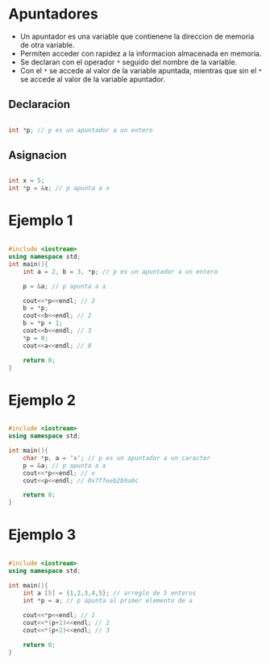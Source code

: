 # Apuntadores

* Un apuntador es una variable que contienene la direccion de memoria de otra variable.
* Permiten acceder con rapidez a la informacion almacenada en memoria.
* Se declaran con el operador `*` seguido del nombre de la variable.
* Con el `*` se accede al valor de la variable apuntada, mientras que sin el `*` se accede al valor de la variable apuntador.


## Declaracion

```cpp

int *p; // p es un apuntador a un entero

```

## Asignacion 

```cpp

int x = 5;
int *p = &x; // p apunta a x

```


# Ejemplo 1

```cpp

#include <iostream>
using namespace std;
int main(){
    int a = 2, b = 3, *p; // p es un apuntador a un entero

    p = &a; // p apunta a a

    cout<<*p<<endl; // 2
    b = *p;
    cout<<b<<endl; // 2
    b = *p + 1;
    cout<<b<<endl; // 3
    *p = 0;
    cout<<a<<endl; // 0

    return 0;
}

```

# Ejemplo 2

```cpp

#include <iostream>
using namespace std;

int main(){
    char *p, a = 'x'; // p es un apuntador a un caracter
    p = &a; // p apunta a a
    cout<<*p<<endl; // x
    cout<<p<<endl; // 0x7ffeeb2b9a0c

    return 0;
}

```

# Ejemplo 3

```cpp

#include <iostream>
using namespace std;

int main(){
    int a [5] = {1,2,3,4,5}; // arreglo de 5 enteros
    int *p = a; // p apunta al primer elemento de a
    
    cout<<*p<<endl; // 1
    cout<<*(p+1)<<endl; // 2
    cout<<*(p+2)<<endl; // 3

    return 0;
}

```
